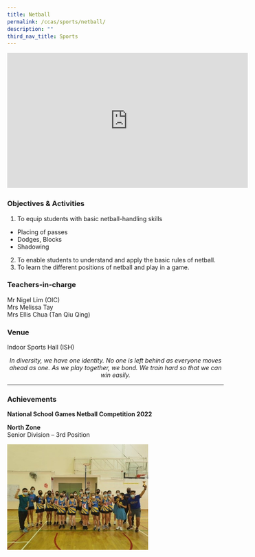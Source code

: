 ```yaml
---
title: Netball
permalink: /ccas/sports/netball/
description: ""
third_nav_title: Sports
---
```

<iframe allowfullscreen="" allow="accelerometer; autoplay; clipboard-write; encrypted-media; gyroscope; picture-in-picture; web-share" frameborder="0" title="YouTube video player" src="https://www.youtube.com/embed/Xzagez1qhdQ?si=kLteTdmDIOD3nbt_" height="315" width="560"></iframe>

### Objectives &amp; Activities

1.  To equip students with basic netball-handling skills

*   Placing of passes
*   Dodges, Blocks
*   Shadowing

2.  To enable students to understand and apply the basic rules of netball.
3.  To learn the different positions of netball and play in a game.

### Teachers-in-charge

Mr Nigel Lim (OIC) <br>
Mrs Melissa Tay <br>
Mrs Ellis Chua (Tan Qiu Qing)

### Venue

Indoor Sports Hall (ISH)

<center><i>In diversity, we have one identity. No one is left behind as everyone moves ahead as one. As we play together, we bond. We train hard so that we can win easily.</i></center>

***

### Achievements

**National School Games Netball Competition 2022**

**North Zone** <br>
Senior Division – 3rd Position

<img style="width:65%" src="/images/netball.jpg">